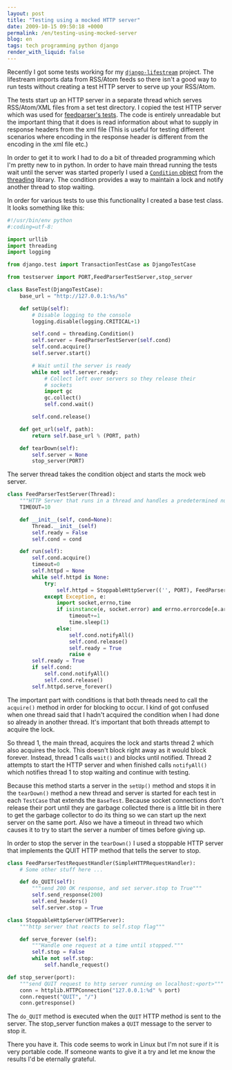 ```yaml
---
layout: post
title: "Testing using a mocked HTTP server"
date: 2009-10-15 09:50:18 +0000
permalink: /en/testing-using-mocked-server
blog: en
tags: tech programming python django
render_with_liquid: false
---
```


Recently I got some tests working for my
[`django-lifestream`](http://bitbucket.org/IanLewis/django-lifestream/)
project. The lifestream imports data from RSS/Atom feeds so there isn't
a good way to run tests without creating a test HTTP server to serve up
your RSS/Atom.

The tests start up an HTTP server in a separate thread which serves
RSS/Atom/XML files from a set test directory. I copied the test HTTP
server which was used for [feedparser's
tests](http://code.google.com/p/feedparser/source/browse/trunk/feedparser/feedparsertest.py).
The code is entirely unreadable but the important thing that it does is
read information about what to supply in response headers from the xml
file (This is useful for testing different scenarios where encoding in
the response header is different from the encoding in the xml file etc.)

In order to get it to work I had to do a bit of threaded programming
which I'm pretty new to in python. In order to have main thread running
the tests wait until the server was started properly I used a [`Condition`
object](http://docs.python.org/library/threading.html#condition-objects)
from the [threading](http://docs.python.org/library/threading.htm)
library. The condition provides a way to maintain a lock and notify
another thread to stop waiting.

In order for various tests to use this functionality I created a base
test class. It looks something like this:

```python
#!/usr/bin/env python
#:coding=utf-8:

import urllib
import threading
import logging

from django.test import TransactionTestCase as DjangoTestCase

from testserver import PORT,FeedParserTestServer,stop_server

class BaseTest(DjangoTestCase):
    base_url = "http://127.0.0.1:%s/%s"

    def setUp(self):
        # Disable logging to the console
        logging.disable(logging.CRITICAL+1)

        self.cond = threading.Condition()
        self.server = FeedParserTestServer(self.cond)
        self.cond.acquire()
        self.server.start()

        # Wait until the server is ready
        while not self.server.ready:
            # Collect left over servers so they release their
            # sockets
            import gc
            gc.collect()
            self.cond.wait()

        self.cond.release()

    def get_url(self, path):
        return self.base_url % (PORT, path)

    def tearDown(self):
        self.server = None
        stop_server(PORT)
```

The server thread takes the condition object and starts the mock
web server.

```python
class FeedParserTestServer(Thread):
    """HTTP Server that runs in a thread and handles a predetermined number of requests"""
    TIMEOUT=10

    def __init__(self, cond=None):
        Thread.__init__(self)
        self.ready = False
        self.cond = cond

    def run(self):
        self.cond.acquire()
        timeout=0
        self.httpd = None
        while self.httpd is None:
            try:
                self.httpd = StoppableHttpServer(('', PORT), FeedParserTestRequestHandler)
            except Exception, e:
                import socket,errno,time
                if isinstance(e, socket.error) and errno.errorcode[e.args[0]] == 'EADDRINUSE' and timeout < self.TIMEOUT:
                    timeout+=1
                    time.sleep(1)
                else:
                    self.cond.notifyAll()
                    self.cond.release()
                    self.ready = True
                    raise e
        self.ready = True
        if self.cond:
            self.cond.notifyAll()
            self.cond.release()
        self.httpd.serve_forever()
```

The important part with conditions is that both threads need to call the
`acquire()` method in order for blocking to occur. I kind of got confused
when one thread said that I hadn't acquired the condition when I had done
so already in another thread. It's important that both threads attempt
to acquire the lock.

So thread 1, the main thread, acquires the lock and starts thread 2
which also acquires the lock. This doesn't block right away as it would
block forever. Instead, thread 1 calls `wait()` and blocks until notified.
Thread 2 attempts to start the HTTP server and when finished calls
`notifyAll()` which notifies thread 1 to stop waiting and continue with
testing.

Because this method starts a server in the `setUp()` method and stops it
in the `tearDown()` method a new thread and server is started for each
test in each `TestCase` that extends the `BaseTest`. Because socket
connections don't release their port until they are garbage collected
there is a little bit in there to get the garbage collector to do its
thing so we can start up the next server on the same port. Also we have
a timeout in thread two which causes it to try to start the server a
number of times before giving up.

In order to stop the server in the `tearDown()` I used a stoppable HTTP
server that implements the QUIT HTTP method that tells the server to
stop.

```python
class FeedParserTestRequestHandler(SimpleHTTPRequestHandler):
    # Some other stuff here ...

    def do_QUIT(self):
        """send 200 OK response, and set server.stop to True"""
        self.send_response(200)
        self.end_headers()
        self.server.stop = True

class StoppableHttpServer(HTTPServer):
    """http server that reacts to self.stop flag"""

    def serve_forever (self):
        """Handle one request at a time until stopped."""
        self.stop = False
        while not self.stop:
            self.handle_request()

def stop_server(port):
    """send QUIT request to http server running on localhost:<port>"""
    conn = httplib.HTTPConnection("127.0.0.1:%d" % port)
    conn.request("QUIT", "/")
    conn.getresponse()
```

The `do_QUIT` method is executed when the `QUIT` HTTP method is sent to the
server. The stop_server function makes a `QUIT` message to the server to
stop it.

There you have it. This code seems to work in Linux but I'm not sure if
it is very portable code. If someone wants to give it a try and let me
know the results I'd be eternally grateful.
